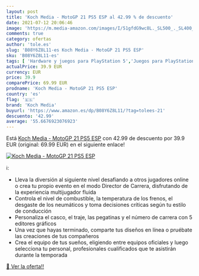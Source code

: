```yaml
---
layout: post
title: 'Koch Media - MotoGP 21 PS5 ESP al 42.99 % de descuento'
date: 2021-07-12 20:06:46
image: 'https://m.media-amazon.com/images/I/51gfdG9wc8L._SL500_._SL400_.jpg'
comments: true
category: ofertas
author: 'tole.es'
slug: 'B08Y6Z8L11-es Koch Media - MotoGP 21 PS5 ESP'
sku: 'B08Y6Z8L11-es'
tags: [ 'Hardware y juegos para PlayStation 5','Juegos para PlayStation 5','Videojuegos','koch media','ps5', ]
actualPrice: 39.9 EUR
currency: EUR
price: 39.9
comparePrice: 69.99 EUR
prodname: 'Koch Media - MotoGP 21 PS5 ESP'
country: 'es'
flag: '🇪🇸'
brand: 'Koch Media'
buyurl: 'https://www.amazon.es/dp/B08Y6Z8L11/?tag=tolees-21'
descuento: '42.99'
average: '55.6676923076923'
---
```


Está [Koch Media - MotoGP 21 PS5 ESP](https://www.amazon.es/dp/B08Y6Z8L11/?tag=tolees-21) con 42.99 de descuento por 39.9 EUR (original: 69.99 EUR) en el siguiente enlace!

[![Koch Media - MotoGP 21 PS5 ESP](https://m.media-amazon.com/images/I/51gfdG9wc8L._SL500_._SL400_.jpg)](https://www.amazon.es/dp/B08Y6Z8L11/?tag=tolees-21)

ℹ️:

- Lleva la diversión al siguiente nivel desafiando a otros jugadores online o crea tu propio evento en el modo Director de Carrera, disfrutando de la experiencia multijugador fluida
- Controla el nivel de combustible, la temperatura de los frenos, el desgaste de los neumáticos y toma decisiones críticas según tu estilo de conducción
- Personaliza el casco, el traje, las pegatinas y el número de carrera con 5 editores gráficos
- Una vez que hayas terminado, comparte tus diseños en línea o pruébate las creaciones de tus compañeros
- Crea el equipo de tus sueños, eligiendo entre equipos oficiales y luego selecciona tu personal, profesionales cualificados que te asistirán durante la temporada

[🛒 Ver la oferta!!](https://www.amazon.es/dp/B08Y6Z8L11/?tag=tolees-21)
